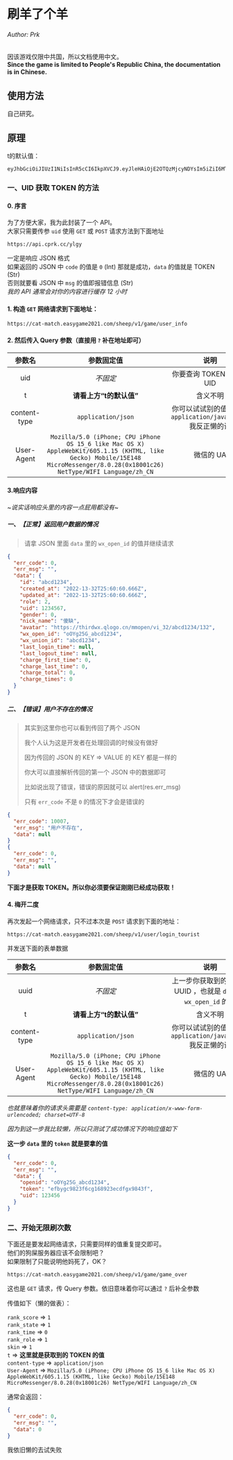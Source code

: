 # 刷羊了个羊

###### Author: Prk

因该游戏仅限中共国，所以文档使用中文。  
**Since the game is limited to People's Republic China, the documentation is in Chinese.**


## 使用方法

自己研究。


## 原理

t的默认值：

``` text
eyJhbGciOiJIUzI1NiIsInR5cCI6IkpXVCJ9.eyJleHAiOjE2OTQzMjcyNDYsIm5iZiI6MTY2MzIyNTA0NiwiaWF0IjoxNjYzMjIzMjQ2LCJqdGkiOiJDTTpjYXRfbWF0Y2g6bHQxMjM0NTYiLCJvcGVuX2lkIjoiIiwidWlkIjo4MzU0MzAxNCwiZGVidWciOiIiLCJsYW5nIjoiIn0.5qpiRRjxwUmN1U8Qst8dFBMWMQyWi26DcfTgHIITZds
```

### 一、UID 获取 TOKEN 的方法

#### 0. 序言

为了方便大家，我为此封装了一个 API。  
大家只需要传参 `uid` 使用 `GET` 或 `POST` 请求方法到下面地址

``` url
https://api.cprk.cc/ylgy
```

一定是响应 JSON 格式  
如果返回的 JSON 中 `code` 的值是 `0` (Int) 那就是成功，`data` 的值就是 TOKEN (Str)  
否则就要看 JSON 中 `msg` 的值即报错信息 (Str)  
_我的 API 通常会对你的内容进行缓存 12 小时_

#### 1. 构造 `GET` 网络请求到下面地址：

``` url
https://cat-match.easygame2021.com/sheep/v1/game/user_info
```

#### 2. 然后传入 Query 参数（直接用 `?` 补在地址即可）

| 参数名         | 参数固定值 | 说明                      |
| :-----------: | :-------: | :----------------------: |
| uid           | _不固定_   | 你要查询 TOKEN 的账号 UID |
| t             | **请看上方“t的默认值”** | 含义不明 |
| content-type  | `application/json`  | 你可以试试别的值，比如 `application/javascript` 我反正懒的试 |
| User-Agent    | `Mozilla/5.0 (iPhone; CPU iPhone OS 15_6 like Mac OS X) AppleWebKit/605.1.15 (KHTML, like Gecko) Mobile/15E148 MicroMessenger/8.0.28(0x18001c26) NetType/WIFI Language/zh_CN`| 微信的 UA |

#### 3.响应内容

~_说实话响应头里的内容一点屁用都没有_~

##### 一、【**正常**】返回用户数据的情况

> 请拿 JSON 里面 `data` 里的 `wx_open_id` 的值并继续请求

``` json
{
  "err_code": 0,
  "err_msg": "",
  "data": {
    "id": "abcd1234",
    "created_at": "2022-13-32T25:60:60.666Z",
    "updated_at": "2022-13-32T25:60:60.666Z",
    "role": 2,
    "uid": 1234567,
    "gender": 0,
    "nick_name": "傻缺",
    "avatar": "https://thirdwx.qlogo.cn/mmopen/vi_32/abcd1234/132",
    "wx_open_id": "oOYg25G_abcd1234",
    "wx_union_id": "abcd1234",
    "last_login_time": null,
    "last_logout_time": null,
    "charge_first_time": 0,
    "charge_last_time": 0,
    "charge_total": 0,
    "charge_times": 0
  }
}
```


##### 二、【**错误**】用户不存在的情况

> 其实到这里你也可以看到传回了两个 JSON
> 
> 我个人认为这是开发者在处理回调的时候没有做好
> 
> 因为传回的 JSON 的 KEY => VALUE 的 KEY 都是一样的
> 
> 你大可以直接解析传回的第一个 JSON 中的数据即可
> 
> 比如说出现了错误，错误的原因就可以 alert(res.err_msg)
> 
> 只有 `err_code` 不是 `0` 的情况下才会是错误的

``` json
{
  "err_code": 10007,
  "err_msg": "用户不存在",
  "data": null
}
{
  "err_code": 0,
  "err_msg": "",
  "data": null
}
```


**下面才是获取 TOKEN。所以你必须要保证刚刚已经成功获取！**

#### 4. 梅开二度

再次发起一个网络请求，只不过本次是 `POST` 请求到下面的地址：

``` url
https://cat-match.easygame2021.com/sheep/v1/user/login_tourist
```

并发送下面的表单数据

| 参数名         | 参数固定值 | 说明                      |
| :-----------: | :-------: | :----------------------: |
| uuid           | _不固定_   | 上一步你获取到的微信的 UUID ，也就是 `data` 中 `wx_open_id` 的值 |
| t             | **请看上方“t的默认值”** | 含义不明 |
| content-type  | `application/json`  | 你可以试试别的值，比如 `application/javascript` 我反正懒的试 |
| User-Agent    | `Mozilla/5.0 (iPhone; CPU iPhone OS 15_6 like Mac OS X) AppleWebKit/605.1.15 (KHTML, like Gecko) Mobile/15E148 MicroMessenger/8.0.28(0x18001c26) NetType/WIFI Language/zh_CN`| 微信的 UA |

_也就意味着你的请求头需要是 `content-type: application/x-www-form-urlencoded; charset=UTF-8`_

_因为到这一步我比较懒，所以只测试了成功情况下的响应值如下_

**这一步 `data` 里的 `token` 就是要拿的值**

``` json
{
  "err_code": 0,
  "err_msg": "",
  "data": {
    "openid": "oOYg25G_abcd1234",
    "token": "efbygc9823f6cg168923ecdfgx9843f",
    "uid": 123456
  }
}
```

### 二、开始无限刷次数

下面还是要发起网络请求，只需要同样的值重复提交即可。  
他们的狗屎服务器应该不会限制吧？  
如果限制了只能说明他妈死了，OK？

``` url
https://cat-match.easygame2021.com/sheep/v1/game/game_over
```

这也是 `GET` 请求，传 Query 参数。依旧意味着你可以通过 `?` 后补全参数

传值如下（懒的做表）：

`rank_score`    =>  `1`  
`rank_state`    =>  `1`  
`rank_time`     =>  `0`  
`rank_role`     =>  `1`  
`skin`          =>  `1`  
`t`             =>  **这里就是获取到的 TOKEN 的值**  
`content-type`  =>  `application/json`  
`User-Agent`    =>  `Mozilla/5.0 (iPhone; CPU iPhone OS 15_6 like Mac OS X) AppleWebKit/605.1.15 (KHTML, like Gecko) Mobile/15E148 MicroMessenger/8.0.28(0x18001c26) NetType/WIFI Language/zh_CN`

通常会返回：

``` json
{
  "err_code": 0,
  "err_msg": "",
  "data": 0
}
```

我依旧懒的去试失败
